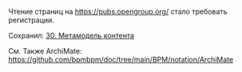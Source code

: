 Чтение страниц на https://pubs.opengroup.org/ стало требовать регистрации.

Сохранил: [30. Метамодель контента](https://pubs.opengroup.org/architecture/togaf9-doc/arch/chap30.html)

См. Также ArchiMate: https://github.com/bpmbpm/doc/tree/main/BPM/notation/ArchiMate
